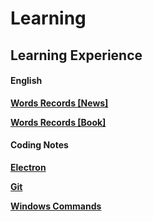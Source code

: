 # Learning

## Learning Experience

#### English

**<a href="English\Words Records [News].md" target="_blank">Words Records [News]</a>**

**<a href="English\Words Records [Book].md" target="_blank">Words Records [Book]</a>**

#### Coding Notes
**<a href="Coding_Notes\Electron.md" target="_blank">Electron</a>**

**<a href="Coding_Notes\Git.md" target="_blank">Git</a>**

**<a href="Coding_Notes\Windows_Commands.md" target="_blank">Windows Commands</a>**